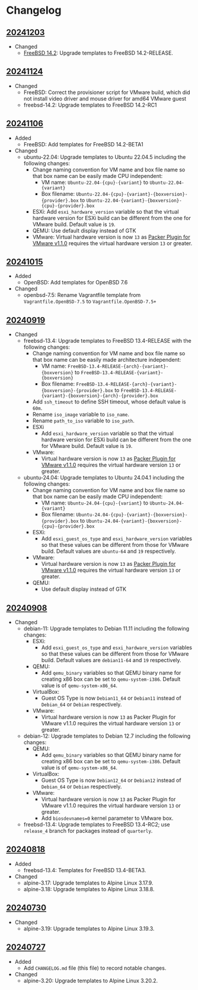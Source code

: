 # Changelog

## [20241203][]

* Changed
  * [FreeBSD 14.2](freebsd/freebsd-14.2/README.md): Upgrade templates
    to FreeBSD 14.2-RELEASE.

## [20241124][]

* Changed
  * FreeBSD: Correct the provisioner script for VMware build, which did
    not install video driver and mouse driver for amd64 VMware guest
  * freebsd-14.2: Upgrade templates to FreeBSD 14.2-RC1

## [20241106][]

* Added
  * FreeBSD: Add templates for FreeBSD 14.2-BETA1
* Changed
  * ubuntu-22.04: Upgrade templates to Ubuntu 22.04.5 including the
    following changes:
    * Change naming convention for VM name and box file name so that
      box name can be easily made CPU independent:
      * VM name: `Ubuntu-22.04-{cpu}-{variant}` to `Ubuntu-22.04-{variant}`
      * Box filename: `Ubuntu-22.04-{cpu}-{variant}-{boxversion}-{provider}.box`
        to `Ubuntu-22.04-{variant}-{boxversion}-{cpu}-{provider}.box`
    * ESXi: Add `esxi_hardware_version` variable so that the virtual
      hardware version for ESXi build can be different from the one for
      VMware build.  Default value is `19`.
    * QEMU: Use default display instead of GTK
    * VMware: Virtual hardware version is now `13` as [Packer Plugin
      for VMware v1.1.0](https://github.com/hashicorp/packer-plugin-vmware/releases/tag/v1.1.0)
      requires the virtual hardware version `13` or greater.

## [20241015][]

* Added
  * OpenBSD: Add templates for OpenBSD 7.6
* Changed
  * openbsd-7.5: Rename Vagrantfile template from
    `Vagrantfile.OpenBSD-7.5` to `Vagrantfile.OpenBSD-7.5+`

## [20240919][]

* Changed
  * freebsd-13.4: Upgrade templates to FreeBSD 13.4-RELEASE with the
    following changes:
    * Change naming convention for VM name and box file name so that
      box name can be easily made architecture independent:
      * VM name: `FreeBSD-13.4-RELEASE-{arch}-{variant}-{boxversion}` to
        `FreeBSD-13.4-RELEASE-{variant}-{boxversion}`
      * Box filename:
        `FreeBSD-13.4-RELEASE-{arch}-{variant}-{boxversion}-{provider}.box`
        to `FreeBSD-13.4-RELEASE-{variant}-{boxversion}-{arch}-{provider}.box`
    * Add `ssh_timeout` to define SSH timeout, whose default value is
      `60m`.
    * Rename `iso_image` variable to `iso_name`.
    * Rename `path_to_iso` variable to `iso_path`.
    * ESXi
      * Add `esxi_hardware_version` variable so that the virtual
        hardware version for ESXi build can be different from the one
        for VMware build.  Default value is `19`.
    * VMware:
      * Virtual hardware version is now `13` as [Packer Plugin for
        VMware v1.1.0](https://github.com/hashicorp/packer-plugin-vmware/releases/tag/v1.1.0)
        requires the virtual hardware version `13` or greater.
  * ubuntu-24.04: Upgrade templates to Ubuntu 24.04.1 including the
    following changes:
    * Change naming convention for VM name and box file name so that
      box name can be easily made CPU independent:
      * VM name: `Ubuntu-24.04-{cpu}-{variant}` to
        `Ubuntu-24.04-{variant}`
      * Box filename:
        `Ubuntu-24.04-{cpu}-{variant}-{boxversion}-{provider}.box` to
        `Ubuntu-24.04-{variant}-{boxversion}-{cpu}-{provider}.box`
    * ESXi:
      * Add `esxi_guest_os_type` and `esxi_hardware_version` variables
        so that these values can be different from those for VMware
        build.  Default values are `ubuntu-64` and `19` respectively.
    * VMware:
      * Virtual hardware version is now `13` as [Packer Plugin for
        VMware v1.1.0](https://github.com/hashicorp/packer-plugin-vmware/releases/tag/v1.1.0)
        requires the virtual hardware version `13` or greater.
    * QEMU:
      * Use default display instead of GTK

## [20240908][]

* Changed
  * debian-11: Upgrade templates to Debian 11.11 including the
    following changes:
    * ESXi:
      * Add `esxi_guest_os_type` and `esxi_hardware_version` variables
        so that these values can be different from those for VMware
        build.  Default values are `debian11-64` and `19` respectively.
    * QEMU:
      * Add `qemu_binary` variables so that QEMU binary name for
        creating x86 box can be set to `qemu-system-i386`.  Default
        value is of `qemu-system-x86_64`.
    * VirtualBox:
      * Guest OS Type is now `Debian11_64` or `Debian11` instead of
        `Debian_64` or `Debian` respectively.
    * VMware:
      * Virtual hardware version is now `13` as Packer Plugin for
        VMware v1.1.0 requires the virtual hardware version `13` or
        greater.
  * debian-12: Upgrade templates to Debian 12.7 including the following
    changes:
    * QEMU:
      * Add `qemu_binary` variables so that QEMU binary name for
        creating x86 box can be set to `qemu-system-i386`.  Default
        value is of `qemu-system-x86_64`.
    * VirtualBox:
      * Guest OS Type is now `Debian12_64` or `Debian12` instead of
        `Debian_64` or `Debian` respectively.
    * VMware:
      * Virtual hardware version is now `13` as Packer Plugin for
        VMware v1.1.0 requires the virtual hardware version `13` or
        greater.
      * Add `biosdevnames=0` kernel parameter to VMware box.
  * freebsd-13.4: Upgrade templates to FreeBSD 13.4-RC2; use
    `release_4` branch for packages instead of `quarterly`.

## [20240818][]

* Added
  * freebsd-13.4: Templates for FreeBSD 13.4-BETA3.
* Changed
  * alpine-3.17: Upgrade templates to Alpine Linux 3.17.9.
  * alpine-3.18: Upgrade templates to Alpine Linux 3.18.8.

## [20240730][]

* Changed
  * alpine-3.19: Upgrade templates to Alpine Linux 3.19.3.

## [20240727][]

* Added
  * Add `CHANGELOG.md` file (this file) to record notable changes.
* Changed
  * alpine-3.20: Upgrade templates to Alpine Linux 3.20.2.

[20241203]:
  https://github.com/upperstream/packer-templates/compare/20241124...20241203
[20241124]:
  https://github.com/upperstream/packer-templates/compare/20241106...20241124
[20241106]:
  https://github.com/upperstream/packer-templates/compare/20241015...20241106
[20241015]:
  https://github.com/upperstream/packer-templates/compare/20240919...20241015
[20240919]:
  https://github.com/upperstream/packer-templates/compare/20240908...20240919
[20240908]:
  https://github.com/upperstream/packer-templates/compare/20240818...20240908
[20240818]:
  https://github.com/upperstream/packer-templates/compare/20240730...20240818
[20240730]:
  https://github.com/upperstream/packer-templates/compare/20240727...20240730
[20240727]:
  https://github.com/upperstream/packer-templates/releases/tag/20240727
